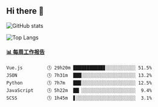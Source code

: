 ## Hi there 👋

![GitHub stats](https://github-readme-stats.orilight.top/api?username=orilights)

![Top Langs](https://github-readme-stats.orilight.top/api/top-langs/?username=orilights&layout=compact)

<!-- waka-box start -->
#### <a href="https://gist.github.com/92c8d5b388768c10efcba86e82b7c4fb" target="_blank">📊 每周工作报告</a>
```text
Vue.js         🕓 29h20m ███████████▊░░░░░░░░░░░ 51.5%
JSON           🕓 7h31m  ███░░░░░░░░░░░░░░░░░░░░ 13.2%
Python         🕓 7h7m   ██▉░░░░░░░░░░░░░░░░░░░░ 12.5%
JavaScript     🕓 5h22m  ██▏░░░░░░░░░░░░░░░░░░░░  9.4%
SCSS           🕓 1h45m  ▋░░░░░░░░░░░░░░░░░░░░░░  3.1%
```
<!-- Powered by https://github.com/journey-ad/waka-box-go . -->
<!-- waka-box end -->
